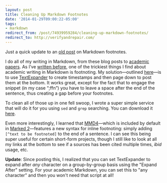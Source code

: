 ```yaml
---
layout: post 
title: Cleaning Up Markdown Footnotes 
date: '2014-01-29T09:00:22-05:00' 
tags: 
- markdown 
redirect_from: /post/74939959284/cleaning-up-markdown-footnotes/
redirect_to: http://verifyandrepair.com/
---
```


Just a quick update to an [old post](/post/46089397285/the-digital-dissertator-markdown-footnote-update) on Markdown footnotes.

I do all of my writing in Markdown, from these blog posts to [academic papers](/post/72447244823ew-in-print-making-them-talk-animals-sound-and). As I’ve [written before](/post/45896860184/the-digital-dissertator-academic-writing-and), one of the trickiest things I find about academic writing in Markdown is footnoting. My solution—outlined [here](/post/46089397285/the-digital-dissertator-markdown-footnote-update)—is to use [TextExpander](http://smilesoftware.com/TextExpander/) to create timestamps and then page down to post them at the bottom. It works great, except for the fact that to engage the snippet (in my case “;ffn”) you have to leave a space after the end of the sentence, thus creating a gap before your footnotes.

To clean all of those up in one fell swoop, I wrote a super simple service that will do it for you using `sed` and `grep` searching. You can download it [here](http://d.prToW).

Even more interestingly, I learned that [MMD4](http://fletcherpenney.net/multimarkdown/)—which is included by default in [Marked 2](http://!g "Marked2 app")—features a new syntax for inline footnoting: simply adding `[^text to be footnoted]` to the end of a sentence. I can see this being super useful for certain short-form projects, though I still like to look at all my links at the bottom to see if a sources has been cited multiple times, *ibid* usage, etc.

**Update**: Since posting this, I realized that you can set TextExpander to expand after *any* character on a group-by-group basis using the "Expand After" setting. For your academic Markdown, you can set this to "any character" and then you won't need that script at all!

